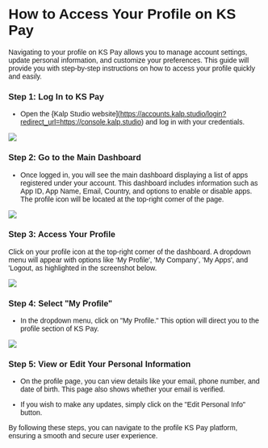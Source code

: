 <style>  body { font-family: "Source Sans 3", sans-serif!important; }</style>
<link href="https://fonts.googleapis.com/css2?family=Source+Sans+3:ital,wght@0,200..900;1,200..900&display=swap" rel="stylesheet">    
<link rel="stylesheet" href="https://fonts.googleapis.com/icon?family=Material+Icons">

# How to Access Your Profile on KS Pay

Navigating to your profile on KS Pay allows you to manage account settings, update personal information, and customize your preferences. This guide will provide you with step-by-step instructions on how to access your profile quickly and easily.

### Step 1: Log In to KS Pay

-   Open the {Kalp Studio website](https://accounts.kalp.studio/login?redirect_url=https://console.kalp.studio) and log in with your credentials.

![](https://docs-images-kalp-studio.s3.ap-south-1.amazonaws.com/SS+Audit+7/signin.jpg)
    

### Step 2: Go to the Main Dashboard

-   Once logged in, you will see the main dashboard displaying a list of apps registered under your account. This dashboard includes information such as App ID, App Name, Email, Country, and options to enable or disable apps. The profile icon will be located at the top-right corner of the page.

![](https://docs-images-kalp-studio.s3.ap-south-1.amazonaws.com/Referral/rf2.png)
    

### Step 3: Access Your Profile

Click on your profile icon at the top-right corner of the dashboard. A dropdown menu will appear with options like ‘My Profile', 'My Company’, 'My Apps', and 'Logout, as highlighted in the screenshot below.

![](https://docs-images-kalp-studio.s3.ap-south-1.amazonaws.com/KS+Pay+articles+stg/navigate+profile/np2.png)

### Step 4: Select "My Profile"

-   In the dropdown menu, click on "My Profile." This option will direct you to the profile section of KS Pay.
    

![](https://docs-images-kalp-studio.s3.ap-south-1.amazonaws.com/KS+Pay+articles+stg/navigate+profile/np3.png)

### Step 5: View or Edit Your Personal Information

-   On the profile page, you can view details like your email, phone number, and date of birth. This page also shows whether your email is verified.
    
-   If you wish to make any updates, simply click on the "Edit Personal Info" button.
    

By following these steps, you can navigate to the profile KS Pay platform, ensuring a smooth and secure user experience.